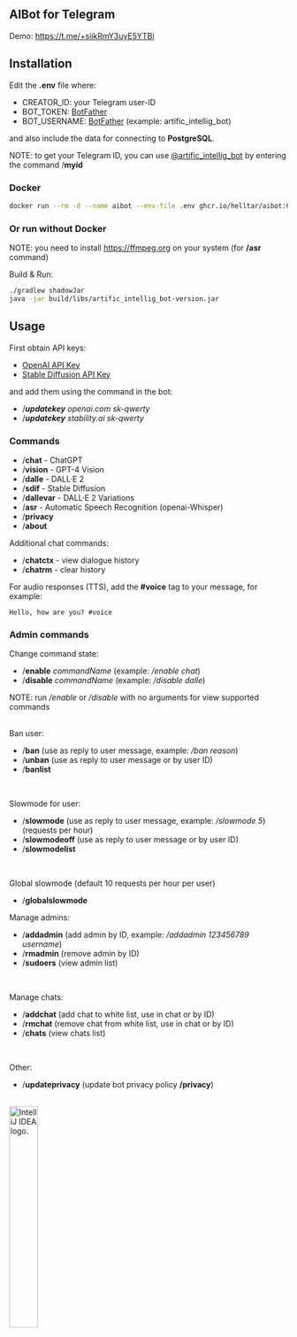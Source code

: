 AIBot for Telegram
--------------------

Demo: https://t.me/+siikRmY3uyE5YTBi

Installation
------------

Edit the **.env** file where:

- CREATOR_ID: your Telegram user-ID
- BOT_TOKEN: [BotFather](https://t.me/BotFather)
- BOT_USERNAME: [BotFather](https://t.me/BotFather) (example: artific_intellig_bot)

and also include the data for connecting to **PostgreSQL**.

NOTE: to get your Telegram ID, you can use [@artific_intellig_bot](https://t.me/artific_intellig_bot) by entering the command /**myid**

### Docker

```bash
docker run --rm -d --name aibot --env-file .env ghcr.io/helltar/aibot:0.9.9
```

### Or run without Docker

NOTE: you need to install https://ffmpeg.org on your system (for **/asr** command)

Build & Run:

```bash
./gradlew shadowJar
java -jar build/libs/artific_intellig_bot-version.jar
```

Usage
-----

First obtain API keys:

- [OpenAI API Key](https://platform.openai.com/api-keys)
- [Stable Diffusion API Key](https://platform.stability.ai/account/keys)

and add them using the command in the bot:

- /**_updatekey_** _openai.com sk-qwerty_
- /**_updatekey_** _stability.ai sk-qwerty_

### Commands

- /**chat** - ChatGPT
- /**vision** - GPT-4 Vision
- /**dalle** - DALL·E 2
- /**sdif** - Stable Diffusion
- /**dallevar** - DALL·E 2 Variations
- /**asr** - Automatic Speech Recognition (openai-Whisper)
- /**privacy**
- /**about**

Additional chat commands:

- /**chatctx** - view dialogue history
- /**chatrm** - clear history

For audio responses (TTS), add the **#voice** tag to your message, for example:

`Hello, how are you? #voice`

### Admin commands

Change command state:

- /**enable** _commandName_ (example: _/enable chat_)
- /**disable** _commandName_ (example: _/disable dalle_)

NOTE: run _/enable_ or _/disable_ with no arguments for view supported commands
<br>
<br>

Ban user:

- /**ban** (use as reply to user message, example: _/ban reason_)
- /**unban** (use as reply to user message or by user ID)
- /**banlist**
<br>

Slowmode for user:

- /**slowmode** (use as reply to user message, example: _/slowmode 5_) (requests per hour)
- /**slowmodeoff** (use as reply to user message or by user ID)
- /**slowmodelist**
<br>

Global slowmode (default 10 requests per hour per user)

- /**globalslowmode**

Manage admins:

- /**addadmin** (add admin by ID, example: _/addadmin 123456789 username_)
- /**rmadmin** (remove admin by ID)
- /**sudoers** (view admin list)
<br>

Manage chats:

- /**addchat** (add chat to white list, use in chat or by ID)
- /**rmchat** (remove chat from white list, use in chat or by ID)
- /**chats** (view chats list)
<br>

Other:

- /**updateprivacy** (update bot privacy policy **/privacy**)

<br>
<a href="https://jb.gg/OpenSourceSupport"><img src="https://resources.jetbrains.com/storage/products/company/brand/logos/IntelliJ_IDEA.png" alt="IntelliJ IDEA logo." width="32%"></a>
